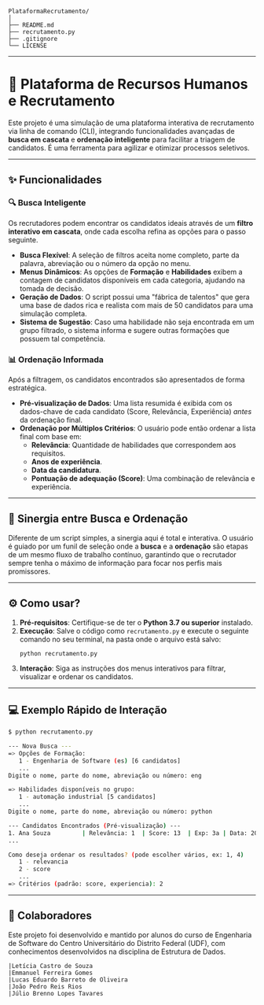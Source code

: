 ```
PlataformaRecrutamento/
│
├── README.md
├── recrutamento.py
├── .gitignore
└── LICENSE
```
-----

# 🚀 Plataforma de Recursos Humanos e Recrutamento

Este projeto é uma simulação de uma plataforma interativa de recrutamento via linha de comando (CLI), integrando funcionalidades avançadas de **busca em cascata** e **ordenação inteligente** para facilitar a triagem de candidatos. É uma ferramenta para agilizar e otimizar processos seletivos.

-----

## ✨ Funcionalidades

### 🔍 Busca Inteligente

Os recrutadores podem encontrar os candidatos ideais através de um **filtro interativo em cascata**, onde cada escolha refina as opções para o passo seguinte.

  - **Busca Flexível**: A seleção de filtros aceita nome completo, parte da palavra, abreviação ou o número da opção no menu.
  - **Menus Dinâmicos**: As opções de **Formação** e **Habilidades** exibem a contagem de candidatos disponíveis em cada categoria, ajudando na tomada de decisão.
  - **Geração de Dados**: O script possui uma "fábrica de talentos" que gera uma base de dados rica e realista com mais de 50 candidatos para uma simulação completa.
  - **Sistema de Sugestão**: Caso uma habilidade não seja encontrada em um grupo filtrado, o sistema informa e sugere outras formações que possuem tal competência.

### 📊 Ordenação Informada

Após a filtragem, os candidatos encontrados são apresentados de forma estratégica.

  - **Pré-visualização de Dados**: Uma lista resumida é exibida com os dados-chave de cada candidato (Score, Relevância, Experiência) *antes* da ordenação final.
  - **Ordenação por Múltiplos Critérios**: O usuário pode então ordenar a lista final com base em:
      - **Relevância**: Quantidade de habilidades que correspondem aos requisitos.
      - **Anos de experiência**.
      - **Data da candidatura**.
      - **Pontuação de adequação (Score)**: Uma combinação de relevância e experiência.

-----

## 🤝 Sinergia entre Busca e Ordenação

Diferente de um script simples, a sinergia aqui é total e interativa. O usuário é guiado por um funil de seleção onde a **busca** e a **ordenação** são etapas de um mesmo fluxo de trabalho contínuo, garantindo que o recrutador sempre tenha o máximo de informação para focar nos perfis mais promissores.

-----

## ⚙️ Como usar?

1.  **Pré-requisitos**: Certifique-se de ter o **Python 3.7 ou superior** instalado.
2.  **Execução**: Salve o código como `recrutamento.py` e execute o seguinte comando no seu terminal, na pasta onde o arquivo está salvo:
    ```bash
    python recrutamento.py
    ```
3.  **Interação**: Siga as instruções dos menus interativos para filtrar, visualizar e ordenar os candidatos.

-----

## 💻 Exemplo Rápido de Interação

```bash
$ python recrutamento.py

--- Nova Busca ---
=> Opções de Formação:
   1 - Engenharia de Software (es) [6 candidatos]
   ...
Digite o nome, parte do nome, abreviação ou número: eng

=> Habilidades disponíveis no grupo:
   1 - automação industrial [5 candidatos]
   ...
Digite o nome, parte do nome, abreviação ou número: python

--- Candidatos Encontrados (Pré-visualização) ---
1. Ana Souza         | Relevância: 1  | Score: 13  | Exp: 3a | Data: 2024-06-01
...

Como deseja ordenar os resultados? (pode escolher vários, ex: 1, 4)
   1 - relevancia
   2 - score
   ...
=> Critérios (padrão: score, experiencia): 2
```

-----

## 👥 Colaboradores

Este projeto foi desenvolvido e mantido por alunos do curso de Engenharia de Software do Centro Universitário do Distrito Federal (UDF), com conhecimentos desenvolvidos na disciplina de Estrutura de Dados.

```
|Letícia Castro de Souza  
|Emmanuel Ferreira Gomes  
|Lucas Eduardo Barreto de Oliveira  
|João Pedro Reis Rios  
|Júlio Brenno Lopes Tavares
```
